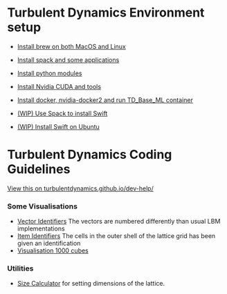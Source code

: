 # Turbulent Dynamics Environment setup

* [Install brew on both MacOS and Linux](env-setup/install-0-brew.md)
* [Install spack and some applications](env-setup/install-1-with-spack.md)
* [Install python modules](env-setup/install-2-python-modules.md)

* [Install Nvidia CUDA and tools](env-setup/nvidia-for-Ubuntu-16-04.md)
* [Install docker, nvidia-docker2 and run TD_Base_ML container](env-setup/setup-nvidia-docker2-base-ml-container.md)


* [(WIP) Use Spack to install Swift](env-setup/spack-swift-package.py)
* [(WIP) Install Swift on Ubuntu](env-setup/swift-for-ubuntu.md)


# Turbulent Dynamics Coding Guidelines

[View this on turbulentdynamics.github.io/dev-help/](https://turbulentdynamics.github.io/TD-env-setup-dev-help/)

### Some Visualisations
 * [Vector Identifiers](https://turbulentdynamics.github.io/TD-env-setup-dev-help/graphics/arrows.html) The vectors are numbered differently than usual LBM implementations
 * [Item Identifiers](https://turbulentdynamics.github.io/TD-env-setup-dev-help/graphics/cube.html) The cells in the outer shell of the lattice grid has been given an identification
 * [Visualisation 1000 cubes](https://turbulentdynamics.github.io/TD-env-setup-dev-help/graphics/1000.html)


### Utilities
 * [Size Calculator](https://turbulentdynamics.github.io/TD-env-setup-dev-help/tools/calc-sizes.html) for setting dimensions of the lattice.
